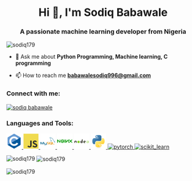 <h1 align="center">Hi 👋, I'm Sodiq Babawale</h1>
<h3 align="center">A passionate machine learning developer from Nigeria</h3>
<p align="left"> <img src="https://komarev.com/ghpvc/?username=sodiq179&label=Profile%20views&color=0e75b6&style=flat" alt="sodiq179" /> </p>

- 💬 Ask me about **Python Programming, Machine learning, C programming**

- 📫 How to reach me **babawalesodiq996@gmail.com**

<h3 align="left">Connect with me:</h3>
<p align="left">
<a href="https://linkedin.com/in/sodiq babawale" target="blank"><img align="center" src="https://raw.githubusercontent.com/rahuldkjain/github-profile-readme-generator/master/src/images/icons/Social/linked-in-alt.svg" alt="sodiq babawale" height="30" width="40" /></a>
</p>

<h3 align="left">Languages and Tools:</h3>
<p align="left"> <a href="https://www.cprogramming.com/" target="_blank" rel="noreferrer"> <img src="https://raw.githubusercontent.com/devicons/devicon/master/icons/c/c-original.svg" alt="c" width="40" height="40"/> </a> <a href="https://developer.mozilla.org/en-US/docs/Web/JavaScript" target="_blank" rel="noreferrer"> <img src="https://raw.githubusercontent.com/devicons/devicon/master/icons/javascript/javascript-original.svg" alt="javascript" width="40" height="40"/> </a> <a href="https://www.mysql.com/" target="_blank" rel="noreferrer"> <img src="https://raw.githubusercontent.com/devicons/devicon/master/icons/mysql/mysql-original-wordmark.svg" alt="mysql" width="40" height="40"/> </a> <a href="https://www.nginx.com" target="_blank" rel="noreferrer"> <img src="https://raw.githubusercontent.com/devicons/devicon/master/icons/nginx/nginx-original.svg" alt="nginx" width="40" height="40"/> </a> <a href="https://nodejs.org" target="_blank" rel="noreferrer"> <img src="https://raw.githubusercontent.com/devicons/devicon/master/icons/nodejs/nodejs-original-wordmark.svg" alt="nodejs" width="40" height="40"/> </a> <a href="https://www.python.org" target="_blank" rel="noreferrer"> <img src="https://raw.githubusercontent.com/devicons/devicon/master/icons/python/python-original.svg" alt="python" width="40" height="40"/> </a> <a href="https://pytorch.org/" target="_blank" rel="noreferrer"> <img src="https://www.vectorlogo.zone/logos/pytorch/pytorch-icon.svg" alt="pytorch" width="40" height="40"/> </a> <a href="https://scikit-learn.org/" target="_blank" rel="noreferrer"> <img src="https://upload.wikimedia.org/wikipedia/commons/0/05/Scikit_learn_logo_small.svg" alt="scikit_learn" width="40" height="40"/> </a> </p>

<p><img align="left" src="https://github-readme-stats.vercel.app/api/top-langs?username=sodiq179&show_icons=true&locale=en&layout=compact" alt="sodiq179" /></p>

<p>&nbsp;<img align="center" src="https://github-readme-stats.vercel.app/api?username=sodiq179&show_icons=true&locale=en" alt="sodiq179" /></p>

<p><img align="center" src="https://github-readme-streak-stats.herokuapp.com/?user=sodiq179&" alt="sodiq179" /></p>
